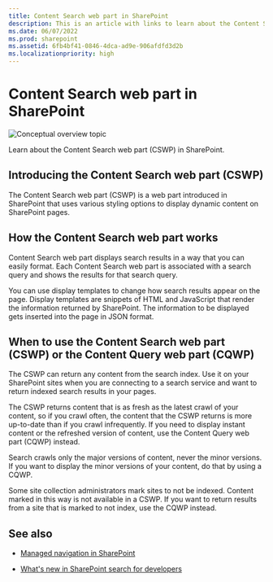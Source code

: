 ```yaml
---
title: Content Search web part in SharePoint
description: This is an article with links to learn about the Content Search web part (CSWP) in SharePoint.
ms.date: 06/07/2022
ms.prod: sharepoint
ms.assetid: 6fb4bf41-0846-4dca-ad9e-906afdfd3d2b
ms.localizationpriority: high
---
```



# Content Search web part in SharePoint

  
    
    
![Conceptual overview topic](../images/mod_icon_badge_conoverview.png)
  
    
    

  
    
    

  
    
    
Learn about the Content Search web part (CSWP) in SharePoint.
## Introducing the Content Search web part (CSWP)
<a name="SP15_CSWP_IntroducingCSWP"> </a>

The Content Search web part (CSWP) is a web part introduced in SharePoint that uses various styling options to display dynamic content on SharePoint pages.
  
    
    

## How the Content Search web part works
<a name="SP15_CSWP_HowCSWPWorks"> </a>

Content Search web part displays search results in a way that you can easily format. Each Content Search web part is associated with a search query and shows the results for that search query.
  
    
    
You can use display templates to change how search results appear on the page. Display templates are snippets of HTML and JavaScript that render the information returned by SharePoint. The information to be displayed gets inserted into the page in JSON format. 
  
    
    

## When to use the Content Search web part (CSWP) or the Content Query web part (CQWP)
<a name="SP15_CSWP_WhenToUseCSWPorCQWP"> </a>

The CSWP can return any content from the search index. Use it on your SharePoint sites when you are connecting to a search service and want to return indexed search results in your pages. 
  
    
    
The CSWP returns content that is as fresh as the latest crawl of your content, so if you crawl often, the content that the CSWP returns is more up-to-date than if you crawl infrequently. If you need to display instant content or the refreshed version of content, use the Content Query web part (CQWP) instead.
  
    
    
Search crawls only the major versions of content, never the minor versions. If you want to display the minor versions of your content, do that by using a CQWP.
  
    
    
Some site collection administrators mark sites to not be indexed. Content marked in this way is not available in a CSWP. If you want to return results from a site that is marked to not index, use the CQWP instead.
  
    
    

## See also
<a name="SP15_CSWP_AdditionalResources"> </a>


-  [Managed navigation in SharePoint](managed-navigation-in-sharepoint.md)
    
  
-  [What's new in SharePoint search for developers](what-s-new-in-sharepoint-search-for-developers.md)
    
  

